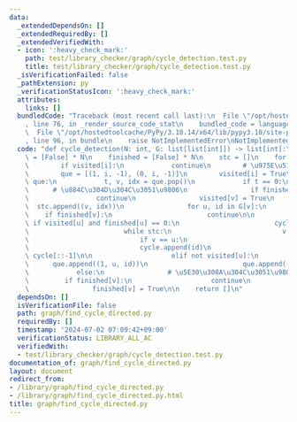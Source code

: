 ```yaml
---
data:
  _extendedDependsOn: []
  _extendedRequiredBy: []
  _extendedVerifiedWith:
  - icon: ':heavy_check_mark:'
    path: test/library_checker/graph/cycle_detection.test.py
    title: test/library_checker/graph/cycle_detection.test.py
  _isVerificationFailed: false
  _pathExtension: py
  _verificationStatusIcon: ':heavy_check_mark:'
  attributes:
    links: []
  bundledCode: "Traceback (most recent call last):\n  File \"/opt/hostedtoolcache/PyPy/3.10.14/x64/lib/pypy3.10/site-packages/onlinejudge_verify/documentation/build.py\"\
    , line 76, in _render_source_code_stat\n    bundled_code = language.bundle(\n\
    \  File \"/opt/hostedtoolcache/PyPy/3.10.14/x64/lib/pypy3.10/site-packages/onlinejudge_verify/languages/python.py\"\
    , line 96, in bundle\n    raise NotImplementedError\nNotImplementedError\n"
  code: "def cycle_detection(N: int, G: list[list[int]]) -> list[int]:\n    visited\
    \ = [False] * N\n    finished = [False] * N\n    stc = []\n    for i in range(N):\n\
    \        if visited[i]:\n            continue\n        # \u975E\u518D\u5E30dfs\n\
    \        que = [(1, i, -1), (0, i, -1)]\n        visited[i] = True\n        while\
    \ que:\n            t, v, idx = que.pop()\n            if t == 0:\n          \
    \      # \u884C\u304D\u304C\u3051\u9806\n                if finished[v]:\n   \
    \                 continue\n                visited[v] = True\n              \
    \  stc.append((v, idx))\n                for u, id in G[v]:\n                \
    \    if finished[v]:\n                        continue\n\n                   \
    \ if visited[u] and finished[u] == 0:\n                        cycle = [id]\n\
    \                        while stc:\n                            v, id = stc.pop()\n\
    \                            if v == u:\n                                break\n\
    \                            cycle.append(id)\n                        return\
    \ cycle[::-1]\n\n                    elif not visited[u]:\n                  \
    \      que.append((1, u, id))\n                        que.append((0, u, id))\n\
    \            else:\n                # \u5E30\u308A\u304C\u3051\u9806\n       \
    \         if finished[v]:\n                    continue\n                stc.pop()\n\
    \                finished[v] = True\n\n    return []\n"
  dependsOn: []
  isVerificationFile: false
  path: graph/find_cycle_directed.py
  requiredBy: []
  timestamp: '2024-07-02 07:09:42+09:00'
  verificationStatus: LIBRARY_ALL_AC
  verifiedWith:
  - test/library_checker/graph/cycle_detection.test.py
documentation_of: graph/find_cycle_directed.py
layout: document
redirect_from:
- /library/graph/find_cycle_directed.py
- /library/graph/find_cycle_directed.py.html
title: graph/find_cycle_directed.py
---
```

